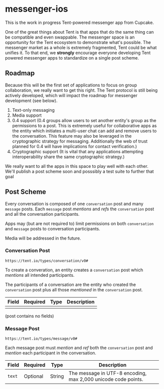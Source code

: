 messenger-ios
=============

This is the work in progress Tent-powered messenger app from Cupcake.

One of the great things about Tent is that apps that do the same thing can be compatible and even swappable. The messenger space is an opportunity for the Tent ecosystem to demonstrate what's possible. The messenger market as a whole is extremely fragmented, Tent could be what unifies it. To that end, we **strongly** encourage everyone developing Tent powered messenger apps to standardize on a single post scheme.

## Roadmap

Because this will be the first set of applications to focus on group collaboration, we really want to get this right. The Tent protocol is still being actively developed, which will impact the roadmap for messenger development (see below).

1. Text-only messaging
2. Media support 
3. 0.4 support (0.4 groups allow users to set another entity's group as the permissions to a post. This is extremely useful for collaborative apps as the entity which initiates a multi-user chat can add and remove users to the conversation. This feature may also be leveraged in the cryptographic strategy for messaging. Additionally the web of trust planned for 0.4 will have implications for contact verification.)
4. Cryptographic support (It is vital that any applications attempting interoperability share the same cryptographic strategy.) 


We really want to all the apps in this space to play well with each other. We'll publish a post scheme soon and posssibly a test suite to further that goal

## Post Scheme

Every conversation is composed of one `conversation` post and many `message` posts. Each `message` post _mentions_ and _refs_ the `conversation` post and all the conversation participants.

Apps may (but are not required to) limit permissions on both `conversation` and `message` posts to conversation participants.

Media will be addressed in the future.

### Conversation Post

`https://tent.io/types/conversation/v0#`

To create a converation, an entity creates a `conversation` post which _mentions_ all intended participants.

The participants of a conversation are the entity who created the `conversation` post plus all those _mentioned_ in the `conversation` post.

| Field | Required | Type | Description |
| ----- | -------- | ---- | ----------- |
| | | |

(post contains no fields)

### Message Post

`https://tent.io/types/message/v0#`

Each message post must _mention_ and _ref_ both the `conversation` post and _mention_ each participant in the conversation.

| Field | Required | Type | Description |
| ----- | -------- | ---- | ----------- |
| `text` | Optional | 	String | The message in UTF-8 encoding, max 2,000 unicode code points. |
